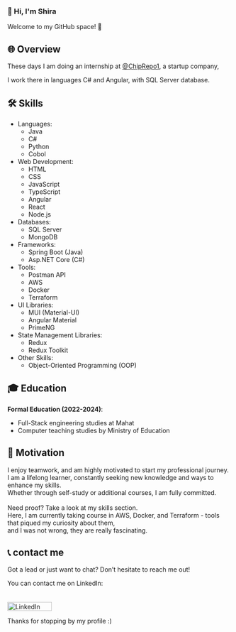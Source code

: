 ### 👋 Hi, I'm Shira
Welcome to my GitHub space! 🚀


## 🌐 Overview
These days I am doing an internship at [@ChipRepo1](https://github.com/ChipRepo1), a startup company, <br>

I work there in languages ​​C# and Angular, with SQL Server database.


## 🛠️ Skills
- Languages:
  - Java
  - C#
  - Python
  - Cobol
- Web Development:
  - HTML
  - CSS
  - JavaScript
  - TypeScript
  - Angular
  - React
  - Node.js
- Databases:
  - SQL Server
  - MongoDB
- Frameworks:
  - Spring Boot (Java)
  - Asp.NET Core (C#)
- Tools:
  - Postman API
  - AWS
  - Docker
  - Terraform
- UI Libraries:
    - MUI (Material-UI)
    - Angular Material
    - PrimeNG 
- State Management Libraries:
    - Redux
    - Redux Toolkit
- Other Skills:
  - Object-Oriented Programming (OOP)


## 🎓 Education
**Formal Education (2022-2024)**:
  - Full-Stack engineering studies at Mahat
  - Computer teaching studies by Ministry of Education


## 💪 Motivation
I enjoy teamwork, and am highly motivated to start my professional journey. <br>
I am a lifelong learner, constantly seeking new knowledge and ways to enhance my skills. <br>
Whether through self-study or additional courses, I am fully committed.  <br> <br>
Need proof? Take a look at my skills section. <br>
Here, I am currently taking course in AWS, Docker, and Terraform - tools that piqued my curiosity about them,  <br>
and I was not wrong, they are really fascinating.


## 📞 contact me
Got a lead or just want to chat? Don’t hesitate to reach me out! <br>

You can contact me on LinkedIn: <br><br>  
<a href="https://www.linkedin.com/in/d/">
  <img src="https://camo.githubusercontent.com/2f23ee7b79f8d1f9e5a87fd12a9296cf01a995033830409393455480ffe22d1e/68747470733a2f2f696d672e736869656c64732e696f2f62616467652f4c696e6b6564496e2d2532333030373742352e7376673f267374796c653d666f722d7468652d6261646765266c6f676f3d6c696e6b6564696e266c6f676f436f6c6f723d7768697465" alt="LinkedIn" style="width: 100px; height: 20px;">
</a>
<br>

Thanks for stopping by my profile :)

